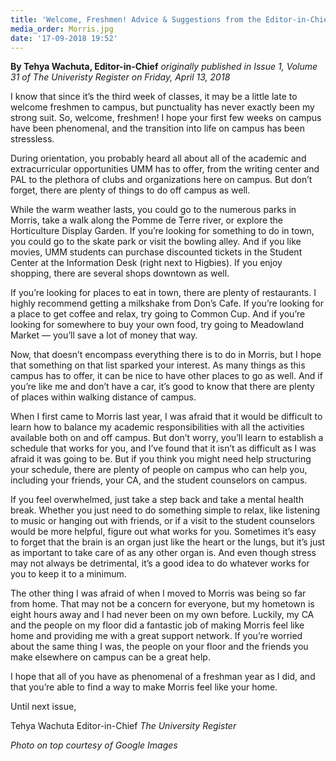 ```yaml
---
title: 'Welcome, Freshmen! Advice & Suggestions from the Editor-in-Chief'
media_order: Morris.jpg
date: '17-09-2018 19:52'
---
```


**By Tehya Wachuta, Editor-in-Chief** _originally published in Issue 1, Volume 31 of The Univeristy Register on Friday, April 13, 2018_

I know that since it’s the third week of classes, it may be a little late to welcome freshmen to campus, but punctuality has never exactly been my strong suit. So, welcome, freshmen! I hope your first few weeks on campus have been phenomenal, and the transition into life on campus has been stressless. 

During orientation, you probably heard all about all of the academic and extracurricular opportunities UMM has to offer, from the writing center and PAL to the plethora of clubs and organizations here on campus. But don’t forget, there are plenty of things to do off campus as well.

While the warm weather lasts, you could go to the numerous parks in Morris, take a walk along the Pomme de Terre river, or explore the Horticulture Display Garden. If you’re looking for something to do in town, you could go to the skate park or visit the bowling alley. And if you like movies, UMM students can purchase discounted tickets in the Student Center at the Information Desk (right next to Higbies). If you enjoy shopping, there are several shops downtown as well.

If you’re looking for places to eat in town, there are plenty of restaurants. I highly recommend getting a milkshake from Don’s Cafe. If you’re looking for a place to get coffee and relax, try going to Common Cup. And if you’re looking for somewhere to buy your own food, try going to Meadowland Market — you’ll save a lot of money that way.

Now, that doesn’t encompass everything there is to do in Morris, but I hope that something on that list sparked your interest. As many things as this campus has to offer, it can be nice to have other places to go as well. And if you’re like me and don’t have a car, it’s good to know that there are plenty of places within walking distance of campus. 

When I first came to Morris last year, I was afraid that it would be difficult to learn how to balance my academic responsibilities with all the activities available both on and off campus. But don’t worry, you’ll learn to establish a schedule that works for you, and I’ve found that it isn’t as difficult as I was afraid it was going to be. But if you think you might need help structuring your schedule, there are plenty of people on campus who can help you, including your friends, your CA, and the student counselors on campus. 

If you feel overwhelmed, just take a step back and take a mental health break. Whether you just need to do something simple to relax, like listening to music or hanging out with friends, or if a visit to the student counselors would be more helpful, figure out what works for you. Sometimes it’s easy to forget that the brain is an organ just like the heart or the lungs, but it’s just as important to take care of as any other organ is. And even though stress may not always be detrimental, it’s a good idea to do whatever works for you to keep it to a minimum.

The other thing I was afraid of when I moved to Morris was being so far from home. That may not be a concern for everyone, but my hometown is eight hours away and I had never been on my own before. Luckily, my CA and the people on my floor did a fantastic job of making Morris feel like home and providing me with a great support network. If you’re worried about the same thing I was, the people on your floor and the friends you make elsewhere on campus can be a great help.

I hope that all of you have as phenomenal of a freshman year as I did, and that you’re able to find a way to make Morris feel like your home.

Until next issue,

Tehya Wachuta
Editor-in-Chief
_The University Register_

_Photo on top courtesy of Google Images_